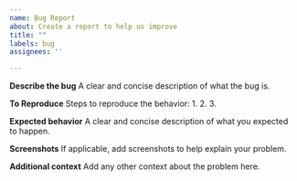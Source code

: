 ```yaml
---
name: Bug Report
about: Create a report to help us improve
title: ""
labels: bug
assignees: ''

---
```


**Describe the bug**
A clear and concise description of what the bug is.

**To Reproduce**
Steps to reproduce the behavior:
1. 
2. 
3. 

**Expected behavior**
A clear and concise description of what you expected to happen.

**Screenshots**
If applicable, add screenshots to help explain your problem.

**Additional context**
Add any other context about the problem here.
